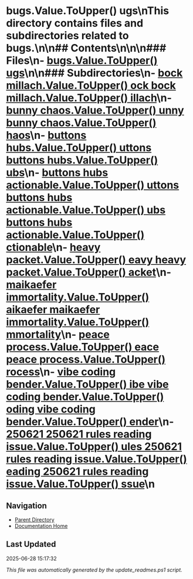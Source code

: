 ﻿# bugs.Value.ToUpper() ugs\nThis directory contains files and subdirectories related to bugs.\n\n## Contents\n<!-- toc -->\n\n### Files\n- [bugs.Value.ToUpper() ugs](./bugs.md)\n\n### Subdirectories\n- [bock millach.Value.ToUpper() ock  bock millach.Value.ToUpper() illach](./2025-04-28_bock-millach/)\n- [bunny chaos.Value.ToUpper() unny  bunny chaos.Value.ToUpper() haos](./2025-04-28_bunny-chaos/)\n- [buttons hubs.Value.ToUpper() uttons  buttons hubs.Value.ToUpper() ubs](./2025-04-28_buttons-hubs/)\n- [buttons hubs actionable.Value.ToUpper() uttons  buttons hubs actionable.Value.ToUpper() ubs  buttons hubs actionable.Value.ToUpper() ctionable](./2025-04-28_buttons-hubs-actionable/)\n- [heavy packet.Value.ToUpper() eavy  heavy packet.Value.ToUpper() acket](./2025-04-28_heavy-packet/)\n- [maikaefer immortality.Value.ToUpper() aikaefer  maikaefer immortality.Value.ToUpper() mmortality](./2025-04-28_maikaefer-immortality/)\n- [peace process.Value.ToUpper() eace  peace process.Value.ToUpper() rocess](./2025-04-28_peace-process/)\n- [vibe coding bender.Value.ToUpper() ibe  vibe coding bender.Value.ToUpper() oding  vibe coding bender.Value.ToUpper() ender](./2025-04-28_vibe-coding-bender/)\n- [250621  250621 rules reading issue.Value.ToUpper() ules  250621 rules reading issue.Value.ToUpper() eading  250621 rules reading issue.Value.ToUpper() ssue](./250621_rules_reading_issue/)\n
## Navigation

- [Parent Directory](../)
- [Documentation Home](../../)

## Last Updated

2025-06-28 15:17:32

*This file was automatically generated by the update_readmes.ps1 script.*